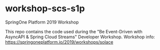 # workshop-scs-s1p
SpringOne Platform 2019 Workshop

This repo contains the code used during the "Be Event-Driven with AsyncAPI & Spring Cloud Streams" Developer Workshop. 
Workshop info: https://springoneplatform.io/2019/workshops/solace

